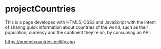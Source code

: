 # projectCountries
This is a page developed with HTML5, CSS3 and JavaScript with the intent of sharing quick information about countries of the world, such as their population, currency and the continent they're on, by consuming an API.

https://projectcountries.netlify.app
